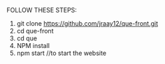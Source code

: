 FOLLOW THESE STEPS:

1. git clone https://github.com/jraay12/que-front.git
2. cd que-front
3. cd que
4. NPM install
5. npm start //to start the website
